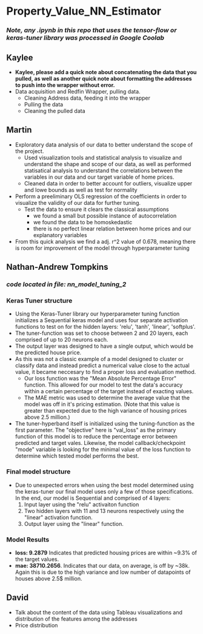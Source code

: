 # Property_Value_NN_Estimator
### _Note, any .ipynb in this repo that uses the tensor-flow or keras-tuner library was processed in Google Coolab_
## Kaylee
  - **Kaylee, please add a quick note about concatenating the data that you pulled, as well as another quick note about formatting the addresses to push into the wrapper without error.**
  - Data acquisition and Redfin Wrapper, pulling data.
      - Cleaning Address data, feeding it into the wrapper
      - Pulling the data
      - Cleaning the pulled data
    
## Martin
  - Exploratory data analysis of our data to better understand the scope of the project.
    - Used visualization tools and statistical analysis to visualize and understand the shape and scope of our data, as well as performed statisatical analysis to understand the correlations between the variables in our data and our target variable of home prices.
    - Cleaned data in order to better account for outliers, visualize upper and lowe bounds as well as test for normality
  - Perform a preeliminary OLS regression of the coefficients in order to visualize the validity of our data for further tuning.
    - Test the data to ensure it clears the classical assumptions
      - we found a small but possible instance of autocorrelation
      - we found the data to be homoskedastic
      - there is no perfect linear relation between home prices and our explanatory variables
  - From this quick analysis we find a adj. r^2 value of 0.678, meaning there is room for improvement of the model through hyperparameter tuning 

## Nathan-Andrew Tompkins
  ### _code located in file: nn_model_tuning_2_
  ### Keras Tuner structure
  - Using the Keras-Tuner library our hyperparameter tuning function initializes a Sequential keras model and uses four separate activation functions to test on for the hidden layers: 'relu', 'tanh', 'linear', 'softplus'.
  - The tuner-function was set to choose between 2 and 20 layers, each comprised of up to 20 neurons each.
  - The output layer was designed to have a single output, which would be the predicted house price.
  - As this was not a classic example of a model designed to cluster or classify data and instead predict a numerical value close to the actual value, it became neccesary to find a proper loss and evaluation method.
    - Our loss function was the "Mean Absolute Percentage Error" function. This allowed for our model to test the data's accuracy within a certain percentage of the target instead of exacting values.
    - The MAE metric was used to determine the average value that the model was off in it's pricing estimation. (Note that this value is greater than expected due to the high variance of housing prices above 2.5 million.)
  - The tuner-hyperband itself is initialized using the tuning-function as the first parameter. The "objective" here is "val_loss" as the primary function of this model is to reduce the percentage error between predicted and target vales. Likewise, the model callback/checkpoint "mode" variable is looking for the minimal value of the loss function to determine which tested model performs the best.

  ### Final model structure
  - Due to unexpected errors when using the best model determined using the keras-tuner our final model uses only a few of those specifications. In the end, our model is Sequential and comprised of 4 layers:
    1. Input layer using the "relu" activaiton function
    2. Two hidden layers with 11 and 13 neurons respectively using the "linear" activation function.
    3. Output layer using the "linear" function.
   
  ### Model Results
  - **loss: 9.2879** Indicates that predicted housing prices are within ~9.3% of the target values.
  - **mae: 38710.2656**. Indicates that our data, on average, is off by ~38k. Again this is due to the high variance and low number of datapoints of houses above 2.5$ million.
  
## David
  - Talk about the content of the data using Tableau visualizations and distribution of the features among the addresses
  - Price distribution

